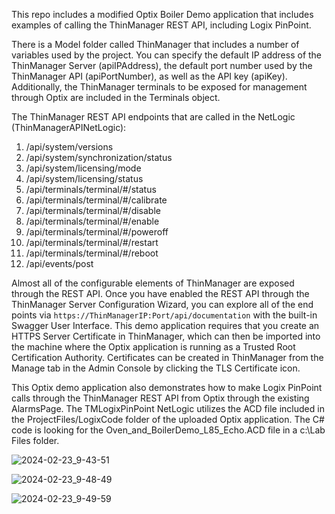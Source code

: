 This repo includes a modified Optix Boiler Demo application that includes examples of calling the ThinManager REST API, including Logix PinPoint.

There is a Model folder called ThinManager that includes a number of variables used by the project.  You can specify the default IP address of the ThinManager Server (apiIPAddress), the default port number used by the ThinManager API (apiPortNumber), as well as the API key (apiKey).  Additionally, the ThinManager terminals to be exposed for management through Optix are included in the Terminals object.

The ThinManager REST API endpoints that are called in the NetLogic (ThinManagerAPINetLogic):

1. /api/system/versions
2. /api/system/synchronization/status
3. /api/system/licensing/mode
4. /api/system/licensing/status
5. /api/terminals/terminal/#/status
6. /api/terminals/terminal/#/calibrate
7. /api/terminals/terminal/#/disable
8. /api/terminals/terminal/#/enable
9. /api/terminals/terminal/#/poweroff
10. /api/terminals/terminal/#/restart
11. /api/terminals/terminal/#/reboot
12. /api/events/post

Almost all of the configurable elements of ThinManager are exposed through the REST API.  Once you have enabled the REST API through the ThinManager Server Configuration Wizard, you can explore all of the end points via `https://ThinManagerIP:Port/api/documentation` with the built-in Swagger User Interface.  This demo application requires that you create an HTTPS Server Certificate in ThinManager, which can then be imported into the machine where the Optix application is running as a Trusted Root Certification Authority.  Certificates can be created in ThinManager from the Manage tab in the Admin Console by clicking the TLS Certificate icon.

This Optix demo application also demonstrates how to make Logix PinPoint calls through the ThinManager REST API from Optix through the existing AlarmsPage.  The TMLogixPinPoint NetLogic utilizes the ACD file included in the ProjectFiles/LogixCode folder of the uploaded Optix application.  The C# code is looking for the Oven_and_BoilerDemo_L85_Echo.ACD file in a c:\Lab Files folder.

![2024-02-23_9-43-51](https://github.com/ThinManager/RESTAPI_Optix/assets/143208945/60e70f81-5b14-4cf8-907f-cf4ce9e410eb)

![2024-02-23_9-48-49](https://github.com/ThinManager/RESTAPI_Optix/assets/143208945/fa48f20d-e147-4ce1-90fb-c02401ad638d)

![2024-02-23_9-49-59](https://github.com/ThinManager/RESTAPI_Optix/assets/143208945/d1187de4-c7d3-4b1e-83ff-e0378ab3ca66)
